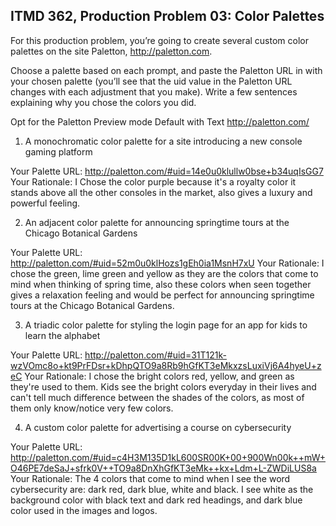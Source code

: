 ## ITMD 362, Production Problem 03: Color Palettes

For this production problem, you’re going to create several custom color palettes on the site
Paletton, http://paletton.com.

Choose a palette based on each prompt, and paste the Paletton URL in with your chosen palette
(you’ll see that the uid value in the Paletton URL changes with each adjustment that you make).
Write a few sentences explaining why you chose the colors you did.

Opt for the Paletton Preview mode Default with Text http://paletton.com/

1. A monochromatic color palette for a site introducing a new console gaming platform

Your Palette URL: http://paletton.com/#uid=14e0u0klullw0bse+b34uqIsGG7
Your Rationale: I Chose the color purple because it's a royalty color it stands above all the other consoles in the market, also gives a luxury and powerful feeling.

2. An adjacent color palette for announcing springtime tours at the Chicago Botanical Gardens

Your Palette URL: http://paletton.com/#uid=52m0u0klHozs1gEh0ia1MsnH7xU
Your Rationale: I chose the green, lime green and yellow as they are the colors that come to mind when thinking of spring time, also these colors when seen together gives a relaxation feeling and would be perfect for announcing springtime tours at the Chicago Botanical Gardens.

3. A triadic color palette for styling the login page for an app for kids to learn the alphabet

Your Palette URL: http://paletton.com/#uid=31T121k-wzVOmc8o+kt9PrFDsr+kDhpQTO9a8Rb9hGfKT3eMkxzsLuxiVj6A4hyeU+zeC
Your Rationale: I chose the bright colors red, yellow, and green as they're used to them. Kids see the bright colors everyday in their lives and can't tell much difference between the shades of the colors, as most of them only know/notice very few colors.

4. A custom color palette for advertising a course on cybersecurity

Your Palette URL: http://paletton.com/#uid=c4H3M135D1kL600SR00K+00+900Wn00k++mW+O46PE7deSaJ+sfrk0V++TO9a8DnXhGfKT3eMk++kx+Ldm+L-ZWDiLUS8a
Your Rationale: The 4 colors that come to mind when I see the word cybersecurity are: dark red, dark blue, white and black. I see white as the background color with black text and dark red headings, and dark blue color used in the images and logos.   
